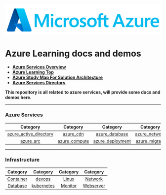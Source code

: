 ![azure](./img/azure.png)

# Azure Learning docs and demos

- [**Azure Services Overview**](https://azurecharts.com/overview)
- [**Azure Learning Top**](https://azurecharts.com/learning/top)
- [**Azure Study Map For Solution Architecture**](https://azurecharts.com/learning/map/?r=solution-architect&l=advanced)
- [**Azure Services Directory**](https://azurecharts.com/directory)

**This repository is all related to azure services, will provide some docs and demos here.**

---

### Azure Services

|                        Category                        |               Category               |                  Category                  |               Category               |               Category               |
| :----------------------------------------------------: | :----------------------------------: | :----------------------------------------: | :----------------------------------: | :----------------------------------: |
| [azure_active_directory](Azure/azure_active_directory) |     [azure_cdn](Azure/azure_cdn)     |   [azure_database](Azure/azure_database)   | [azure_network](Azure/azure_network) | [azure_storage](Azure/azure_storage) |
|              [azure_arc](Azure/azure_arc)              | [azure_compute](Azure/azure_compute) | [azure_deployment](Azure/azure_deployment) | [azure_migrate](Azure/azure_migrate) |   [Infrastructure](Infrastructure)   |

---

### Infrastructure

|               Category                |                Category                 |             Category              |               Category                |
| :-----------------------------------: | :-------------------------------------: | :-------------------------------: | :-----------------------------------: |
| [Container](Infrastructure/Container) |     [devops](Infrastructure/devops)     |   [Linux](Infrastructure/Linux)   |   [Network](Infrastructure/Network)   |
|  [Database](Infrastructure/Database)  | [kubernetes](Infrastructure/kubernetes) | [Monitor](Infrastructure/Monitor) | [Webserver](Infrastructure/Webserver) |

